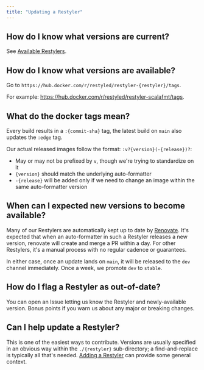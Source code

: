 ```yaml
---
title: "Updating a Restyler"
---
```


## How do I know what versions are current?

See [Available Restylers](/restylers).

## How do I know what versions are available?

Go to `https://hub.docker.com/r/restyled/restyler-{restyler}/tags`.

For example: https://hub.docker.com/r/restyled/restyler-scalafmt/tags.

## What do the docker tags mean?

Every build results in a `:{commit-sha}` tag, the latest build on `main` also
updates the `:edge` tag.

Our actual released images follow the format: `:v?{version}(-{release})?`:

- May or may not be prefixed by `v`, though we're trying to standardize on it
- `{version}` should match the underlying auto-formatter
- `-{release}` will be added only if we need to change an image within the same
  auto-formatter version

## When can I expected new versions to become available?

Many of our Restylers are automatically kept up to date by
[Renovate](https://github.com/renovatebot/renovate#readme). It's expected that
when an auto-formatter in such a Restyler releases a new version, renovate will
create and merge a PR within a day. For other Restylers, it's a manual process
with no regular cadence or guarantees.

In either case, once an update lands on `main`, it will be released to the `dev`
channel immediately. Once a week, we promote `dev` to `stable`.

## How do I flag a Restyler as out-of-date?

You can open an Issue letting us know the Restyler and newly-available version.
Bonus points if you warn us about any major or breaking changes.

## Can I help update a Restyler?

This is one of the easiest ways to contribute. Versions are usually specified in
an obvious way within the `./{restyler}` sub-directory; a find-and-replace is
typically all that's needed. [Adding a Restyler](/doc/adding-a-restyler) can
provide some general context.
